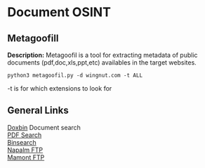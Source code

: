 # Document OSINT

## Metagoofill

**Description:** Metagoofil is a tool for extracting metadata of public documents (pdf,doc,xls,ppt,etc) availables in the target websites.
```
python3 metagoofil.py -d wingnut.com -t ALL
```
-t is for which extensions to look for

## General Links
[Doxbin](https://doxbin.org/) Document search \
[PDF Search](http://findpdfdoc.com/) \
[Binsearch](https://www.binsearch.info/) \
[Napalm FTP](https://www.searchftps.net/) \
[Mamont FTP](https://www.mmnt.ru/int/) 
